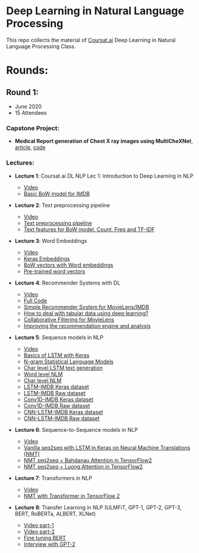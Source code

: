 
# Deep Learning in Natural Language Processing

This repo collects the material of [Coursat.ai](http://coursatai.s3-website-us-east-1.amazonaws.com/) Deep Learning in Natural Language Processing Class.

# Rounds:

## Round 1: 
  - June 2020
  - 15 Attendees
 
### Capstone Project: 
 - __Medical Report generation of Chest X ray images using MultiCheXNet__, [article](https://www.linkedin.com/pulse/medical-report-generation-chest-x-ray-images-using-el-sallab-phd/), [code](https://github.com/coursat-ai/MultiCheXNet)


### Lectures:

- __Lecture 1__: Coursat.ai DL NLP Lec 1: Introduction to Deep Learning in NLP
  - [Video](https://www.youtube.com/watch?v=VWwvPgP2Fb0)
  - [Basic BoW model for IMDB](https://colab.research.google.com/drive/1pzfmjWjTCmnBSR0He7LP2LXyWYTvMhL1?usp=sharing)

- __Lecture 2__: Text preprocessing pipeline
  - [Video](https://www.youtube.com/watch?v=Fzp9lZdlJWY)
  - [Text preprocessing pipeline](https://colab.research.google.com/drive/1pzfmjWjTCmnBSR0He7LP2LXyWYTvMhL1?usp=sharing#scrollTo=T216wAtyQiv6#scrollTo=MmGpFxzIhth)
  - [Text features for BoW model, Count, Freq and TF-IDF](https://colab.research.google.com/drive/1pzfmjWjTCmnBSR0He7LP2LXyWYTvMhL1?usp=sharing#scrollTo=T216wAtyQiv6#scrollTo=oGx90NJTDkmK)
  
- __Lecture 3__: Word Embeddings
  - [Video](https://www.youtube.com/watch?v=lkYXCBNoN1Y)
  - [Keras Embeddings](https://colab.research.google.com/drive/1pzfmjWjTCmnBSR0He7LP2LXyWYTvMhL1?usp=sharing#scrollTo=T216wAtyQiv6#scrollTo=3UTmbTtC2RXr)
  - [BoW vectors with Word embeddings](https://colab.research.google.com/drive/1pzfmjWjTCmnBSR0He7LP2LXyWYTvMhL1?usp=sharing#scrollTo=T216wAtyQiv6#scrollTo=ikQJu7gsD0LZ)
  - [Pre-trained word vectors](https://colab.research.google.com/drive/1pzfmjWjTCmnBSR0He7LP2LXyWYTvMhL1?usp=sharing#scrollTo=T216wAtyQiv6#scrollTo=FZlGYYf4QkLa)

- __Lecture 4__: Recommender Systems with DL
  - [Video](https://www.youtube.com/watch?v=RuWazWO9Ork)
  - [Full Code](https://colab.research.google.com/drive/1gKmqbo9Wr7Np4Ll0S9cMiOpPZ_ZvOx6t?usp=sharing)
  - [Simple Recommender System for MovieLens/IMDB](https://colab.research.google.com/drive/1gKmqbo9Wr7Np4Ll0S9cMiOpPZ_ZvOx6t?usp=sharing#scrollTo=YtsiQwSYjXu1)
  - [How to deal with tabular data using deep learning?](https://colab.research.google.com/drive/1gKmqbo9Wr7Np4Ll0S9cMiOpPZ_ZvOx6t?usp=sharing#scrollTo=ZMd2wQPuA-Go)
  - [Collaborative Filtering for MovieLens](https://colab.research.google.com/drive/1gKmqbo9Wr7Np4Ll0S9cMiOpPZ_ZvOx6t?usp=sharing#scrollTo=SOMuhpgTdVVb)
  - [Improving the recommendation engine and analysis](https://colab.research.google.com/drive/1gKmqbo9Wr7Np4Ll0S9cMiOpPZ_ZvOx6t?usp=sharing#scrollTo=HcJG_Stew-zK)

- __Lecture 5__: Sequence models in NLP
  - [Video](https://www.youtube.com/watch?v=JOiyLZx9DvU)
  - [Basics of LSTM with Keras](https://colab.research.google.com/drive/1dXeClcTIaFqG3UGmZrdDjPktte6TZ5si?usp=sharing)
  - [N-gram Statistical Language Models](https://colab.research.google.com/drive/1cq-FKtD8tJpaoEODzZM6dm6hWaLUEyGk?usp=sharing)
  - [Char level LSTM text generation](https://colab.research.google.com/drive/16XcUKh2eWIqIwC3vnnbKUdqkpHqY99LB?usp=sharing)
  - [Word level NLM](https://colab.research.google.com/drive/1WRG86sVhXxI3bADagQOy6DdNVlog_COo?usp=sharing)
  - [Char level NLM](https://colab.research.google.com/drive/1qQAqtDK6b9E27Dzu38hBB4cV6QVtuNg0?usp=sharing)
  - [LSTM-IMDB Keras dataset](https://colab.research.google.com/drive/1Qllb_h_kuwv8PaIHPZDr2eC4Zo5ljr5b?usp=sharing)
  - [LSTM-IMDB Raw dataset](https://colab.research.google.com/drive/1WOUuqsfPZXurupMxlExvScB3ivSiVaV9?usp=sharing)
  - [Conv1D-IMDB Keras dataset](https://colab.research.google.com/drive/1zazDWpg6JeWUe8lxXp4dY61k5QzfuKMA?usp=sharing)
  - [Conv1D-IMDB Raw dataset](https://colab.research.google.com/drive/17iOxqMW-MT36RCLm7N31smxylk9buAGK?usp=sharing)
  - [CNN-LSTM-IMDB Keras dataset](https://colab.research.google.com/drive/1zazDWpg6JeWUe8lxXp4dY61k5QzfuKMA?usp=sharing)
  - [CNN-LSTM-IMDB Raw dataset](https://colab.research.google.com/drive/17iOxqMW-MT36RCLm7N31smxylk9buAGK?usp=sharing)

- __Lecture 6__: Sequence-to-Sequence models in NLP    
  - [Video](https://youtu.be/N-NOJ0__msM)
  - [Vanilla seq2seq with LSTM in Keras on Neural Machine Translations (NMT)](https://colab.research.google.com/drive/1dhlc3Nt_LvZcxY5tUd-XLU1fvGt4pPuh?usp=sharing)
  - [NMT seq2seq + Bahdanau Attention in TensorFlow2](https://colab.research.google.com/drive/1Z3dpHKtejFhz3Pcl9G7nKdl4ZjbI_85a?usp=sharing)
  - [NMT seq2seq + Luong Attention in TensorFlow2](https://colab.research.google.com/drive/1IqW7pOS5HXbkIsFQ6BDmVqqL3EAwOmN3?usp=sharing)

- __Lecture 7__: Transformers in NLP
  - [Video](https://youtu.be/dDSgiSWYCiI?t=3)
  - [NMT with Transformer in TensorFlow 2](https://colab.research.google.com/drive/1vG_FKAI9FcrPJf4wis070rTeuclqdHrl?usp=sharing)

- __Lecture 8__: Transfer Learning in NLP (ULMFiT, GPT-1, GPT-2, GPT-3, BERT, RoBERTa, ALBERT, XLNet)
  - [Video part-1](https://youtu.be/dDSgiSWYCiI?t=6662)
  - [Video part-2](https://youtu.be/M7NgDbISbH0)
  - [Fine tuning BERT](https://colab.research.google.com/github/tensorflow/models/blob/master/official/colab/fine_tuning_bert.ipynb)
  - [Interview with GPT-2](https://colab.research.google.com/drive/1_1iiwkrKZ4TiKXqv50a73DqfU0jRfJZd?usp=sharing)

